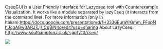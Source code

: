 CseqGUI is a User Friendly Interface for Lazycseq tool with Counterexample Visualization.
It works like a module separated by lazyCseq (it interacts from the command line).
For more information (only in Italian):https://docs.google.com/presentation/d/1H3336EuraYrGmm_FFopNhJcgAGw3ARJ7JjI_CgBiN4o/edit?usp=sharing
About LazyCseq: http://www.southampton.ac.uk/~gp1y10/cseq/

![](img/cseqgui_pres.png)
